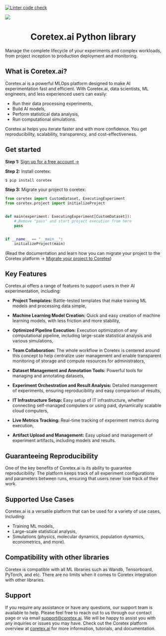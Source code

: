 
[![Linter code check](https://github.com/coretex-ai/coretexpylib/actions/workflows/linter-code-check.yml/badge.svg?branch=develop)](https://github.com/coretex-ai/coretexpylib/actions/workflows/linter-code-check.yml)

![](https://coretex.ai/images/coretex_logo_new.svg)

<h1 style="text-align: center;">Coretex.ai Python library</h1>

Manage the complete lifecycle of your experiments and complex workloads, from project inception to production deployment and monitoring.

## What is Coretex.ai?

Coretex.ai is a powerful MLOps platform designed to make AI experimentation fast and efficient. With Coretex.ai, data scientists, ML engineers, and less experienced users can easily:

* Run their data processing experiments,
* Build AI models,
* Perform statistical data analysis,
* Run computational simulations.

Coretex.ai helps you iterate faster and with more confidence. You get reproducibility, scalability, transparency, and cost-effectiveness.

## Get started

**Step 1:** [Sign up for a free account ->](https://coretex.ai/)

**Step 2:** Install coretex:

```bash
$ pip install coretex
```

**Step 3:** Migrate your project to coretex:

```python
from coretex import CustomDataset, ExecutingExperiment
from coretex.project import initializeProject


def main(experiment: ExecutingExperiment[CustomDataset]):
    # Remove "pass" and start project execution from here
    pass


if __name__ == "__main__":
    initializeProject(main)
```

(Read the documentation and learn how you can migrate your project to the Coretex platform -> [Migrate your project to Coretex](https://app.gitbook.com/o/6QxmEiF5ygi67vFH3kV1/s/YoN0XCeop3vrJ0hyRKxx/getting-started/demo-experiments/migrate-your-project-to-coretex))

## Key Features

Coretex.ai offers a range of features to support users in their AI experimentation, including:

* **Project Templates:** Battle-tested templates that make training ML models and processing data simple,

* **Machine Learning Model Creation:** Quick and easy creation of machine learning models, with less friction and more stability,

* **Optimized Pipeline Execution:** Execution optimization of any computational pipeline, including large-scale statistical analysis and various simulations,

* **Team Collaboration:** The whole workflow in Coretex is centered around this concept to help centralize user management and enable transparent monitoring of storage and compute resources for administrators,

* **Dataset Management and Annotation Tools:** Powerful tools for managing and annotating datasets,

* **Experiment Orchestration and Result Analysis:** Detailed management of experiments, ensuring reproducibility and easy comparison of results,

* **IT Infrastructure Setup:** Easy setup of IT infrastructure, whether connecting self-managed computers or using paid, dynamically scalable cloud computers,

* **Live Metrics Tracking:** Real-time tracking of experiment metrics during execution,

* **Artifact Upload and Management:** Easy upload and management of experiment artifacts, including models and results.

## Guaranteeing Reproducibility

One of the key benefits of Coretex.ai is its ability to guarantee reproducibility. The platform keeps track of all experiment configurations and parameters between runs, ensuring that users never lose track of their work.

## Supported Use Cases

Coretex.ai is a versatile platform that can be used for a variety of use cases, including:

* Training ML models,
* Large-scale statistical analysis,
* Simulations (physics, molecular dynamics, population dynamics, econometrics, and more).

## Compatibility with other libraries

Coretex is compatible with all ML libraries such as Wandb, Tensorboard, PyTorch, and etc. There are no limits when it comes to Coretex integration with other libraries.

## Support

If you require any assistance or have any questions, our support team is available to help. Please feel free to reach out to us through our contact page or via email support@coretex.ai. We will be happy to assist you with any inquiries or issues you may have. Check out the Coretex platform overview at [coretex.ai](https://www.coretex.ai) for more information, tutorials, and documentation.
